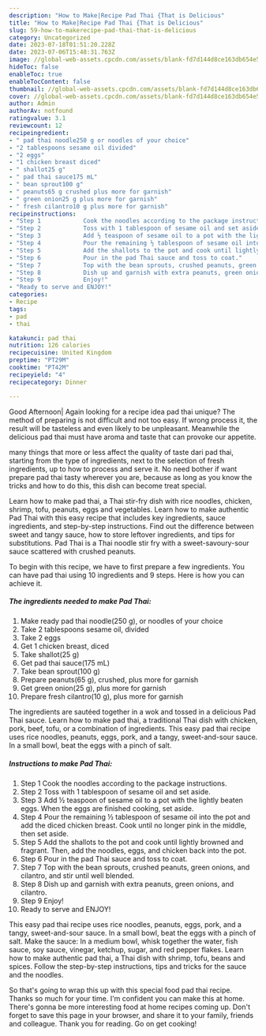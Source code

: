 ```yaml
---
description: "How to Make|Recipe Pad Thai {That is Delicious"
title: "How to Make|Recipe Pad Thai {That is Delicious"
slug: 59-how-to-makerecipe-pad-thai-that-is-delicious
category: Uncategorized
date: 2023-07-18T01:51:20.228Z
date: 2023-07-06T15:48:31.763Z
image: //global-web-assets.cpcdn.com/assets/blank-fd7d144d8ce163db654e5a02c40b08a2775adb7897d16e4062681dc7e1b2800f.png
hideToc: false
enableToc: true
enableTocContent: false
thumbnail: //global-web-assets.cpcdn.com/assets/blank-fd7d144d8ce163db654e5a02c40b08a2775adb7897d16e4062681dc7e1b2800f.png
cover: //global-web-assets.cpcdn.com/assets/blank-fd7d144d8ce163db654e5a02c40b08a2775adb7897d16e4062681dc7e1b2800f.png
author: Admin
authorAv: notfound
ratingvalue: 3.1
reviewcount: 12
recipeingredient:
- " pad thai noodle250 g or noodles of your choice"
- "2 tablespoons sesame oil divided"
- "2 eggs"
- "1 chicken breast diced"
- " shallot25 g"
- " pad thai sauce175 mL"
- " bean sprout100 g"
- " peanuts65 g crushed plus more for garnish"
- " green onion25 g plus more for garnish"
- " fresh cilantro10 g plus more for garnish"
recipeinstructions:
- "Step 1            Cook the noodles according to the package instructions."
- "Step 2            Toss with 1 tablespoon of sesame oil and set aside."
- "Step 3            Add ½ teaspoon of sesame oil to a pot with the lightly beaten eggs. When the eggs are finished cooking, set aside."
- "Step 4            Pour the remaining ½ tablespoon of sesame oil into the pot and add the diced chicken breast. Cook until no longer pink in the middle, then set aside."
- "Step 5            Add the shallots to the pot and cook until lightly browned and fragrant. Then, add the noodles, eggs, and chicken back into the pot."
- "Step 6            Pour in the pad Thai sauce and toss to coat."
- "Step 7            Top with the bean sprouts, crushed peanuts, green onions, and cilantro, and stir until well blended."
- "Step 8            Dish up and garnish with extra peanuts, green onions, and cilantro."
- "Step 9            Enjoy!"
- "Ready to serve and ENJOY!"
categories:
- Recipe
tags:
- pad
- thai

katakunci: pad thai 
nutrition: 126 calories
recipecuisine: United Kingdom
preptime: "PT29M"
cooktime: "PT42M"
recipeyield: "4"
recipecategory: Dinner

---
```



Good Afternoon| Again looking for a recipe idea pad thai unique? The method of preparing is not difficult and not too easy. If wrong process it, the result will be tasteless and even likely to be unpleasant. Meanwhile the delicious pad thai must have aroma and taste that can provoke our appetite.






many things that more or less affect the quality of taste dari pad thai, starting from the type of ingredients, next to the selection of fresh ingredients, up to how to process and serve it. No need bother if want prepare pad thai tasty wherever you are, because as long as you know the tricks and how to do this, this dish can become treat special.


Learn how to make pad thai, a Thai stir-fry dish with rice noodles, chicken, shrimp, tofu, peanuts, eggs and vegetables. Learn how to make authentic Pad Thai with this easy recipe that includes key ingredients, sauce ingredients, and step-by-step instructions. Find out the difference between sweet and tangy sauce, how to store leftover ingredients, and tips for substitutions. Pad Thai is a Thai noodle stir fry with a sweet-savoury-sour sauce scattered with crushed peanuts.


To begin with this recipe, we have to first prepare a few ingredients. You can have pad thai using 10 ingredients and 9 steps. Here is how you can achieve it.

<!--inarticleads1-->

##### The ingredients needed to make Pad Thai:

1. Make ready  pad thai noodle(250 g), or noodles of your choice
1. Take 2 tablespoons sesame oil, divided
1. Take 2 eggs
1. Get 1 chicken breast, diced
1. Take  shallot(25 g)
1. Get  pad thai sauce(175 mL)
1. Take  bean sprout(100 g)
1. Prepare  peanuts(65 g), crushed, plus more for garnish
1. Get  green onion(25 g), plus more for garnish
1. Prepare  fresh cilantro(10 g), plus more for garnish


The ingredients are sautéed together in a wok and tossed in a delicious Pad Thai sauce. Learn how to make pad thai, a traditional Thai dish with chicken, pork, beef, tofu, or a combination of ingredients. This easy pad thai recipe uses rice noodles, peanuts, eggs, pork, and a tangy, sweet-and-sour sauce. In a small bowl, beat the eggs with a pinch of salt. 

<!--inarticleads2-->

##### Instructions to make Pad Thai:

1. Step 1            Cook the noodles according to the package instructions.
1. Step 2            Toss with 1 tablespoon of sesame oil and set aside.
1. Step 3            Add ½ teaspoon of sesame oil to a pot with the lightly beaten eggs. When the eggs are finished cooking, set aside.
1. Step 4            Pour the remaining ½ tablespoon of sesame oil into the pot and add the diced chicken breast. Cook until no longer pink in the middle, then set aside.
1. Step 5            Add the shallots to the pot and cook until lightly browned and fragrant. Then, add the noodles, eggs, and chicken back into the pot.
1. Step 6            Pour in the pad Thai sauce and toss to coat.
1. Step 7            Top with the bean sprouts, crushed peanuts, green onions, and cilantro, and stir until well blended.
1. Step 8            Dish up and garnish with extra peanuts, green onions, and cilantro.
1. Step 9            Enjoy!
1. Ready to serve and ENJOY!

This easy pad thai recipe uses rice noodles, peanuts, eggs, pork, and a tangy, sweet-and-sour sauce. In a small bowl, beat the eggs with a pinch of salt. Make the sauce: In a medium bowl, whisk together the water, fish sauce, soy sauce, vinegar, ketchup, sugar, and red pepper flakes. Learn how to make authentic pad thai, a Thai dish with shrimp, tofu, beans and spices. Follow the step-by-step instructions, tips and tricks for the sauce and the noodles. 

So that's going to wrap this up with this special food pad thai recipe. Thanks so much for your time. I'm confident you can make this at home. There's gonna be more interesting food at home recipes coming up. Don't forget to save this page in your browser, and share it to your family, friends and colleague. Thank you for reading. Go on get cooking!
